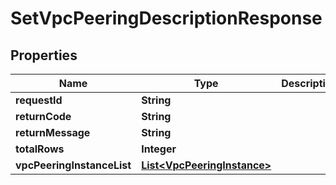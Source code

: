 
# SetVpcPeeringDescriptionResponse

## Properties
Name | Type | Description | Notes
------------ | ------------- | ------------- | -------------
**requestId** | **String** |  |  [optional]
**returnCode** | **String** |  |  [optional]
**returnMessage** | **String** |  |  [optional]
**totalRows** | **Integer** |  |  [optional]
**vpcPeeringInstanceList** | [**List&lt;VpcPeeringInstance&gt;**](VpcPeeringInstance.md) |  |  [optional]



